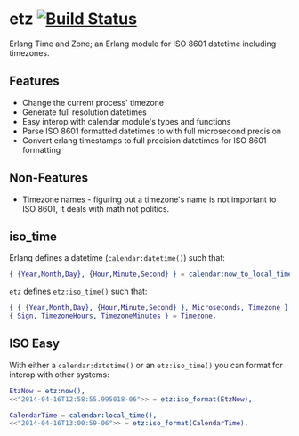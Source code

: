 etz  [![Build Status](https://travis-ci.org/flitbit/etz.png)](http://travis-ci.org/flitbit/etz)
======

Erlang Time and Zone; an Erlang module for ISO 8601 datetime including timezones.

## Features

* Change the current process' timezone
* Generate full resolution datetimes
* Easy interop with calendar module's types and functions
* Parse ISO 8601 formatted datetimes to with full microsecond precision
* Convert erlang timestamps to full precision datetimes for ISO 8601 formatting

## Non-Features

* Timezone names - figuring out a timezone's name is not important to ISO 8601, it deals with math not politics.

## iso_time

Erlang defines a datetime (`calendar:datetime()`) such that:

```erlang
{ {Year,Month,Day}, {Hour,Minute,Second} } = calendar:now_to_local_time(os:timestamp()).

```

`etz` defines `etz:iso_time()` such that:

```erlang
{ { {Year,Month,Day}, {Hour,Minute,Second} }, Microseconds, Timezone } = etz:now(),
{ Sign, TimezoneHours, TimezoneMinutes } = Timezone.
```

## ISO Easy

With either a `calendar:datetime()` or an `etz:iso_time()` you can format for interop with other systems:

```erlang
EtzNow = etz:now(),
<<"2014-04-16T12:58:55.995018-06">> = etz:iso_format(EtzNow),

CalendarTime = calendar:local_time(),
<<"2014-04-16T13:00:59-06">> = etz:iso_format(CalendarTime).
```